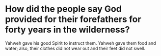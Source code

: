 # How did the people say God provided for their forefathers for forty years in the wilderness?

Yahweh gave his good Spirit to instruct them.  Yahweh gave them food and water; also, their clothes did not wear out and their feet did not swell.
